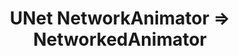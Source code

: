 ---
id: unetnetworkanimator-networkedanimator
title: UNet NetworkAnimator => NetworkedAnimator
sidebar_label: UNet NetworkAnimator => NetworkedAnimator
---
